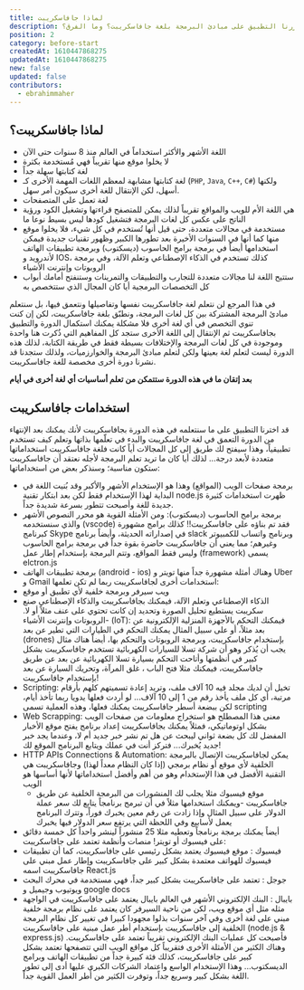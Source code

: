 ```yaml
---
title: لماذا جافاسكريبت
description: لماذا قررنا التطبيق على مبادئ البرمجة بلغة جافاسكريبت؟ وما الفرق؟
position: 2
category: before-start
createdAt: 1610447868275
updatedAt: 1610447868275
new: false
updated: false
contributors:
  - ebrahimmaher
---
```

## لماذا جافاسكريبت؟

- اللغة اﻷشهر واﻷكثر استخداماً في العالم منذ 8 سنوات حتى اﻵن
- لا يخلوا موقع منها تقريباً فهي مُستخدمة بكثرة
 - لغة كتابتها سهلة جداً
- لغة كتابتها مشابهة لمعظم اللغات المهمة اﻷخرى كـ (`PHP`, `Java`, `C++`, `C#`) ولكنها أسهل، لكن اﻹنتقال للغة أخرى سيكون أمر سهل.
- لغة تعمل على المتصفحات
- هي اللغة اﻷم للويب والمواقع تقريباً لذلك يمكن للمتصفح قراءتها وتشغيل الكود ورؤية الناتج على عكس كل لغات البرمجة فتشغيل كودها ليس بسيط نوعا ما
- مستخدمة في مجالات متعددة، حتى قيل أنها تُستخدم في كل شيء، فلا يخلوا موقع منها كما أنها في السنوات اﻷخيرة بعد تطورها الكبير وظهور تقنيات جديدة فيمكن استخدامها أيضاً في برمجة برامج الحاسوب (ديسكتوب) وبرمجة تطبيقات الهاتف ﻷندرويد و IOS، كذلك تستخدم في الذكاء اﻹصطناعي وتعلم اﻵلة، وفي برمجة الروبوتات وإنترنت اﻷشياء
- ستتيح اللغة لنا مجالات متعددة للتجارب والتطبيقات والتمرينات وستنفتح أمامك أبواب كل التخصصات البرمجية أيا كان المجال الذي ستتخصص به

<base-alert type="warning">

في هذا المرجع لن نتعلم لغة جافاسكريبت نفسها وتفاصيلها ونتعمق فيها، بل سنتعلم مبادئ البرمجة المشتركة بين كل لغات البرمجة، ونطبّق بلغة جافاسكريبت، لكن إن كنت تنوي التخصص في أي لغة أخرى فلا مشكلة يمكنك استكمال الدورة والتطبيق بجافاسكريبت ثم اﻹنتقال إلى اللغة اﻷخرى ستجد كل المفاهيم التي ذُكرت هنا واحدة وموجودة في كل لغات البرمجة واﻹختلافات بسيطة فقط في طريقة الكتابة، لذلك هذه الدورة ليست لتعلم لغة بعينها ولكن لتعلم مبادئ البرمجة والخوارزميات، ولذلك ستجدنا قد نشرنا دورة أخرى مخصصة للغة جافاسكريبت.

**بعد إتقان ما في هذه الدورة ستتمكن من تعلم أساسيات أي لغة أخرى في أيام**

</base-alert>


## استخدامات جافاسكريبت

قد اخترنا التطبيق على ما سنتعلمه في هذه الدورة بجافاسكريبت ﻷنك يمكنك بعد اﻹنتهاء من الدورة التعمق في لغة جافاسكريبت والبدء في تعلّمها بذاتها وتعلم كيف تستخدم تطبيقياً، وهذا سيفتح لك طريق إلى كل المجالات أياً كانت فلغة جافاسكريبت استخداماتها متعددة ﻷبعد درجة... لذلك أيا كان ما تريد تعلم البرمجة ﻷجله نعتقد أن جافاسكريبت ستكون مناسبة؛ وسنذكر بعض من استخداماتها:

- برمجة صفحات الويب (المواقع) وهذا هو اﻹستخدام اﻷشهر واﻷكبر وقد بُنيت اللغة في البداية لهذا اﻹستخدام فقط لكن بعد ابتكار تقنية node.js ظهرت استخدامات كثيرة جديدة للغة وأصبحت تتطور بسرعة شديدة جداً.
- برمجة برامج الحاسوب (ديسكتوب): ومن اﻷمثلة القوية هو محرر النصوص اﻷشهر والذي سنستخدمه (vscode) فقد تم بناؤه على جافاسكريبت!! كذلك برامج مشهورة كبرنامج Skype في إصداراته الحديثة، وأيضاً برنامج slack وبرنامج واتساب للكمبيوتر وغيرهم؛ مما يعني أن جافاسكريبت حاضرة بقوة جداً في برمجة برامج الحاسوب وليس فقط المواقع، وتتم البرمجة بإستخدام إطار عمل (framework) يسمى elctron.js
- برمجة تطبيقات الهاتف (android - ios) وهناك أمثلة مشهورة جداً منها تويتر و Uber و Gmail
استخدامات أخرى لجافاسكريبت ربما لم تكن تعلمها:
- ويب سيرفر وبرمجة خلفية ﻷي تطبيق أو موقع
- الذكاء اﻹصطناعي وتعلم اﻵلة، فيمكنك بجافاسكريبت والذكاء اﻹصطناعي صنع سكريبت يستطيع تحليل الصورة وتحديد إن كانت تحتوي على عنف مثلاً أو ﻻ.
-الروبوتات وإنترنت اﻷشياء (IoT):
فيمكنك التحكم باﻷجهزة المنزلية اﻹلكترونية عن بعد مثلاً، أو على سبيل المثال يمكنك التحكم في الطيارات التي تطير عن بعد (drones) بإستخدام جافاسكريبت، وبرمجة الروبوتات والتحكم بها، أيضاً هناك مثال يجب أن يُذكر وهو أن شركة تسلا للسيارات الكهربائية تستخدم جافاسكريبت بشكل كبير في أنظمتها وأتاحت التحكم بسيارة تسلا الكهربائية عن بعد عن طريق جافاسكريبت، فيمكنك مثلا فتح الباب ، غلق المرآة، وتحريك السيارة عن بعد بإستخدام جافاسكريبت!
- Scripting:
تخيل أن لديك مجلد فيه 10 آلاف ملف، وتريد إعادة تسميتهم كلهم بأرقام مرتبة، أي كل ملف يأخذ رقم من 1 إلى 10 آلاف... لو أردت فعلها يدويا ربما تأخذ أيام، لكن ببضعة أسطر جافاسكريبت يمكنك فعلها، وهذه العملية تسمى scripting
- Web Scrapping:
معنى هذا المصطلح هو استخراج معلومات من صفحات الويب بشكل اوتوماتيكي، فمثلاً يمكنك بجافاسكريبت إعداد برنامج يفتح موقع اﻷخبار المفضل لك كل بضعة ثواني ليبحث عن هل تم نشر خبر جديد أم ﻻ، وعندما يجد خبر جديد يُخبرك... فتركز أنت في عملك ويتابع البرنامج الموقع لك!
- HTTP APIs Connections & Automation:
يمكن لجافاسكريبت اﻹتصال بالبرمجة الخلفية ﻷي موقع أو نظام برمجي (إذا كان النظام معداً لهذا) وجافاسكريبت هي التقنية اﻷفضل في هذا اﻹستخدام وهو من أهم وأفضل استخداماتها ﻷنها أساسها هو الويب
   - موقع فيسبوك مثلا يجلب لك المنشورات من البرمجة الخلفية عن طريق جافاسكريبت
   -ويمكنك استخدامها مثلاً في أن تبرمج برنامجاً يتابع لك سعر عملة الدولار على سبيل المثال وإذا زادت عن رقم معين يخبرك فوراً، وتترك البرنامج يعمل لأسابيع وفي اللحظة التي يرتفع سعر الدولار فيها يخبرك
- أيضاً يمكنك برمجة برنامجاً وتعطيه مثلا 25 منشوراً لينشر واحداً كل خمسة دقائق على فيسبوك أو تويتر!
منصات وأنظمة تعتمد على جافاسكريبت:
- فيسبوك :
موقع فيسبوك يعتمد بشكل رئيسي على جافاسكريبت، كما أن تطبيقات فيسبوك للهواتف معتمدة بشكل كبير على جافاسكريبت وإطار عمل مبني على جافاسكريبت اسمه React.js
- جوجل :
تعتمد على جافاسكريبت بشكل كبير جداً، فهي مستخدمة في محرك البحث ويوتيوب وجيميل و google docs
- بايبال :
البنك اﻹلكتروني اﻷشهر في العالم بايبال يعتمد على جافاسكريبت في الواجهة مثله مثل أي موقع ويب، لكن من ناحية السيرفر كان يعتمد على نظام برمجة خلفية مبني على لغة أخرى وفي آخر سنوات بذلوا مجهودا كبيرا في تغيير كل نظام البرمجة الخلفية إلى جافاسكريبت بإستخدام أطر عمل مبنية على جافاسكريبت (node.js & express.js) فأصبحت كل عمليات البنك اﻹلكتروني تقريباً تعتمد على جافاسكريبت.
وهناك الكثير من اﻷمثلة اﻷخرى فتقريباً كل مواقع الويب التي تتصفحها تعتمد بشكل كبير على جافاسكريبت، كذلك فئة كبيرة جداً من تطبيقات الهاتف وبرامج الديسكتوب... وهذا اﻹستخدام الواسع واعتماد الشركات الكبرى عليها أدى إلى تطور اللغة بشكل كبير وسريع جداً، وتوفرت الكثير من أُطر العمل القوية جداً.
